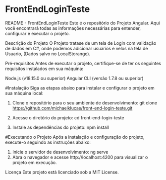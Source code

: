 # FrontEndLoginTeste

README - FrontEndLoginTeste
  Este é o repositório do Projeto Angular. Aqui você encontrará todas as informações necessárias para entender, configurar e executar o projeto.

Descrição do Projeto
  O Projeto tratase de um tela de Login com validação de dados em C#, onde podemos adicionar usuarios e velos na tela de Usuario, (Dados salvo no LocalStorange).

Pré-requisitos
  Antes de executar o projeto, certifique-se de ter os seguintes requisitos instalados em sua máquina:

Node.js (v18.15.0 ou superior)
Angular CLI (versão 1.7.8 ou superior)

#Instalação
Siga as etapas abaixo para instalar e configurar o projeto em sua máquina local:

1. Clone o repositório para o seu ambiente de desenvolvimento:
  git clone https://github.com/michaelklucas/front-end-login-teste.git

2. Acesse o diretório do projeto:
  cd front-end-login-teste

3. Instale as dependências do projeto:
  npm install

#Executando o Projeto
  Após a instalação e configuração do projeto, execute-o seguindo as instruções abaixo:

1. Inicie o servidor de desenvolvimento:
  ng serve
2. Abra o navegador e acesse http://localhost:4200 para visualizar o projeto em execução.

Licença
Este projeto está licenciado sob a MIT License.
